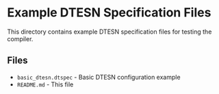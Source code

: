 # Example DTESN Specification Files

This directory contains example DTESN specification files for testing the compiler.

## Files

- `basic_dtesn.dtspec` - Basic DTESN configuration example
- `README.md` - This file